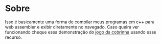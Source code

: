 # Sobre

Isso é basicamente uma forma de compilar meus programas em c++ para web assembler e exibir diretamente no navegado. Caso queira ver funcionando cheque essa demonstração do [jogo da cobrinha](https://victorivis.github.io/web-assembler/) usando esse recurso.